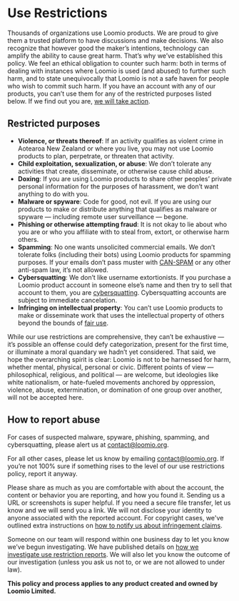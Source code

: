 # Use Restrictions

Thousands of organizations use Loomio products. We are proud to give them a trusted platform to have discussions and make decisions. We also recognize that however good the maker’s intentions, technology can amplify the ability to cause great harm. That’s why we’ve established this policy. We feel an ethical obligation to counter such harm: both in terms of dealing with instances where Loomio is used (and abused) to further such harm, and to state unequivocally that Loomio is not a safe haven for people who wish to commit such harm. If you have an account with any of our products, you can’t use them for any of the restricted purposes listed below. If we find out you are, [we will take action](/how-we-handle/index.md).

## Restricted purposes

* **Violence, or threats thereof**: If an activity qualifies as violent crime in Aotearoa New Zealand or where you live, you may not use Loomio products to plan, perpetrate, or threaten that activity.
* **Child exploitation, sexualization, or abuse**: We don’t tolerate any activities that create, disseminate, or otherwise cause child abuse.
* **Doxing**: If you are using Loomio products to share other peoples’ private personal information for the purposes of harassment, we don’t want anything to do with you.
* **Malware or spyware**: Code for good, not evil. If you are using our products to make or distribute anything that qualifies as malware or spyware — including remote user surveillance — begone.
* **Phishing or otherwise attempting fraud**: It is not okay to lie about who you are or who you affiliate with to steal from, extort, or otherwise harm others.
* **Spamming**: No one wants unsolicited commercial emails. We don’t tolerate folks (including their bots) using Loomio products for spamming purposes. If your emails don’t pass muster with [CAN-SPAM](https://www.ftc.gov/tips-advice/business-center/guidance/can-spam-act-compliance-guide-business) or any other anti-spam law, it’s not allowed.
* **Cybersquatting**: We don’t like username extortionists. If you purchase a Loomio product account in someone else’s name and then try to sell that account to them, you are [cybersquatting](https://www.law.cornell.edu/uscode/text/15/1125). Cybersquatting accounts are subject to immediate cancelation.
* **Infringing on intellectual property**: You can’t use Loomio products to make or disseminate work that uses the intellectual property of others beyond the bounds of [fair use](https://www.copyright.gov/fair-use/more-info.html).

While our use restrictions are comprehensive, they can’t be exhaustive — it’s possible an offense could defy categorization, present for the first time, or illuminate a moral quandary we hadn’t yet considered. That said, we hope the overarching spirit is clear: Loomio is not to be harnessed for harm, whether mental, physical, personal or civic. Different points of view — philosophical, religious, and political — are welcome, but ideologies like white nationalism, or hate-fueled movements anchored by oppression, violence, abuse, extermination, or domination of one group over another, will not be accepted here.

## How to report abuse

For cases of suspected malware, spyware, phishing, spamming, and cybersquatting, please alert us at [contact@loomio.org](mailto:contact@loomio.org).

For all other cases, please let us know by emailing [contact@loomio.org](mailto:contact@loomio.org). If you’re not 100% sure if something rises to the level of our use restrictions policy, report it anyway.

Please share as much as you are comfortable with about the account, the content or behavior you are reporting, and how you found it. Sending us a URL or screenshots is super helpful. If you need a secure file transfer, let us know and we will send you a link. We will not disclose your identity to anyone associated with the reported account. For copyright cases, we've outlined extra instructions on [how to notify us about infringement claims](../copyright/index.md).

Someone on our team will respond within one business day to let you know we’ve begun investigating. We have published details on [how we investigate use restriction reports](how-we-handle/index.md). We will also let you know the outcome of our investigation (unless you ask us not to, or we are not allowed to under law).

**This policy and process applies to any product created and owned by Loomio Limited.**
